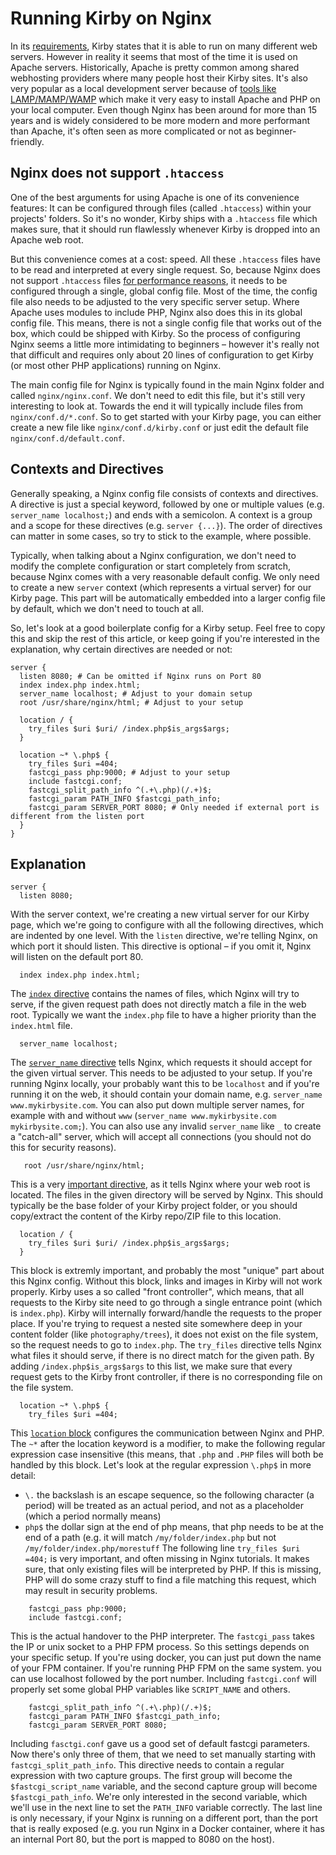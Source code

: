 # Running Kirby on Nginx

In its [requirements](https://getkirby.com/docs/guide/quickstart), Kirby states that it is able to run on many different web servers. However in reality it seems that most of the time it is used on Apache servers. Historically, Apache is pretty common among shared webhosting providers where many people host their Kirby sites. It's also very popular as a local development server because of [tools like LAMP/MAMP/WAMP](https://getkirby.com/docs/cookbook/setup/development-environment) which make it very easy to install Apache and PHP on your local computer. Even though Nginx has been around for more than 15 years and is widely considered to be more modern and more performant than Apache, it's often seen as more complicated or not as beginner-friendly.

## Nginx does not support `.htaccess`

One of the best arguments for using Apache is one of its convenience features: It can be configured through files (called `.htaccess`) within your projects' folders. So it's no wonder, Kirby ships with a `.htaccess` file which makes sure, that it should run flawlessly whenever Kirby is dropped into an Apache web root.

But this convenience comes at a cost: speed. All these `.htaccess` files have to be read and interpreted at every single request. So, because Nginx does not support `.htaccess` files [for performance reasons](https://www.nginx.com/resources/wiki/start/topics/examples/likeapache-htaccess/), it needs to be configured through a single, global config file. Most of the time, the config file also needs to be adjusted to the very specific server setup. Where Apache uses modules to include PHP, Nginx also does this in its global config file. This means, there is not a single config file that works out of the box, which could be shipped with Kirby. So the process of configuring Nginx seems a little more intimidating to beginners – however it's really not that difficult and requires only about 20 lines of configuration to get Kirby (or most other PHP applications) running on Nginx.

The main config file for Nginx is typically found in the main Nginx folder and called `nginx/nginx.conf`. We don't need to edit this file, but it's still very interesting to look at. Towards the end it will typically include files from `nginx/conf.d/*.conf`. So to get started with your Kirby page, you can either create a new file like `nginx/conf.d/kirby.conf` or just edit the default file `nginx/conf.d/default.conf`.



## Contexts and Directives
Generally speaking, a Nginx config file consists of contexts and directives. A directive is just a special keyword, followed by one or multiple values (e.g. `server_name localhost;`) and ends with a semicolon. A context is a group and a scope for these directives (e.g. `server {...}`). The order of directives can matter in some cases, so try to stick to the example, where possible.

Typically, when talking about a Nginx configuration, we don't need to modify the complete configuration or start completely from scratch, because Nginx comes with a very reasonable default config. We only need to create a new `server` context (which represents a virtual server) for our Kirby page. This part will be automatically embedded into a larger config file by default, which we don't need to touch at all.

So, let's look at a good boilerplate config for a Kirby setup. Feel free to copy this and skip the rest of this article, or keep going if you're interested in the explanation, why certain directives are needed or not:

```nginx
server {
  listen 8080; # Can be omitted if Nginx runs on Port 80
  index index.php index.html;
  server_name localhost; # Adjust to your domain setup
  root /usr/share/nginx/html; # Adjust to your setup

  location / {
    try_files $uri $uri/ /index.php$is_args$args;
  }

  location ~* \.php$ {
    try_files $uri =404;
    fastcgi_pass php:9000; # Adjust to your setup
    include fastcgi.conf;
    fastcgi_split_path_info ^(.+\.php)(/.+)$;
    fastcgi_param PATH_INFO $fastcgi_path_info;
    fastcgi_param SERVER_PORT 8080; # Only needed if external port is different from the listen port
  }
}
```

## Explanation

```
server {
  listen 8080;
```
With the server context, we're creating a new virtual server for our Kirby page, which we're going to configure with all the following directives, which are indented by one level. With the `listen` directive, we're telling Nginx, on which port it should listen. This directive is optional – if you omit it, Nginx will listen on the default port 80.

```
  index index.php index.html;
```

The [`index` directive](http://nginx.org/en/docs/http/ngx_http_index_module.html) contains the names of files, which Nginx will try to serve, if the given request path does not directly match a file in the web root. Typically we want the `index.php` file to have a higher priority than the `index.html` file.

```
  server_name localhost;
```

The [`server_name` directive](http://nginx.org/en/docs/http/ngx_http_core_module.html#server_name) tells Nginx, which requests it should accept for the given virtual server. This needs to be adjusted to your setup. If you're running Nginx locally, your probably want this to be `localhost` and if you're running it on the web, it should contain your domain name, e.g. `server_name www.mykirbysite.com`. You can also put down multiple server names, for example with and without `www` (`server_name www.mykirbysite.com mykirbysite.com;`). You can also use any invalid `server_name` like `_` to create a "catch-all" server, which will accept all connections (you should not do this for security reasons).


```
   root /usr/share/nginx/html;
```

This is a very [important directive](http://nginx.org/en/docs/http/ngx_http_core_module.html#root), as it tells Nginx where your web root is located. The files in the given directory will be served by Nginx. This should typically be the base folder of your Kirby project folder, or you should copy/extract the content of the Kirby repo/ZIP file to this location.

```
  location / {
    try_files $uri $uri/ /index.php$is_args$args;
  }
```

This block is extremly important, and probably the most "unique" part about this Nginx config. Without this block, links and images in Kirby will not work properly. Kirby uses a so called "front controller", which means, that all requests to the Kirby site need to go through a single entrance point (which is `index.php`). Kirby will internally forward/handle the requests to the proper place. If you're trying to request a nested site somewhere deep in your content folder (like `photography/trees`), it does not exist on the file system, so the request needs to go to `index.php`. The `try_files` directive tells Nginx what files it should serve, if there is no direct match for the given path. By adding `/index.php$is_args$args` to this list, we make sure that every request gets to the Kirby front controller, if there is no corresponding file on the file system.


```
  location ~* \.php$ {
    try_files $uri =404;
```

This [`location` block](http://nginx.org/en/docs/http/ngx_http_core_module.html#location) configures the communication between Nginx and PHP. The `~*` after the location keyword is a modifier, to make the following regular expression case insensitive (this means, that `.php` and `.PHP` files will both be handled by this block. Let's look at the regular expression `\.php$` in more detail:
- `\.` the backslash is an escape sequence, so the following character (a period) will be treated as an actual period, and not as a placeholder (which a period normally means)
- `php$` the dollar sign at the end of php means, that php needs to be at the end of a path (e.g. it will match `/my/folder/index.php` but not `/my/folder/index.php/morestuff`
The following line `try_files $uri =404;` is very important, and often missing in Nginx tutorials. It makes sure, that only existing files will be interpreted by PHP. If this is missing, PHP will do some crazy stuff to find a file matching this request, which may result in security problems.


```
    fastcgi_pass php:9000;
    include fastcgi.conf;
```

This is the actual handover to the PHP interpreter. The `fastcgi_pass` takes the IP or unix socket to a PHP FPM process. So this settings depends on your specific setup. If you're using docker, you can just put down the name of your FPM container. If you're running PHP FPM on the same system. you can use localhost followed by the port number. Including `fastcgi.conf` will properly set some global PHP variables like `SCRIPT_NAME` and others.


```
    fastcgi_split_path_info ^(.+\.php)(/.+)$;
    fastcgi_param PATH_INFO $fastcgi_path_info;
    fastcgi_param SERVER_PORT 8080;
```

Including `fasctgi.conf` gave us a good set of default fastcgi parameters. Now there's only three of them, that we need to set manually starting with `fastcgi_split_path_info`. This directive needs to contain a regular expression with two capture groups. The first group will become the `$fastcgi_script_name` variable, and the second capture group will become `$fastcgi_path_info`. We're only interested in the second variable, which we'll use in the next line to set the `PATH_INFO` variable correctly. The last line is only necessary, if your Nginx is running on a different port, than the port that is really exposed (e.g. you run Nginx in a Docker container, where it has an internal Port 80, but the port is mapped to 8080 on the host). 
